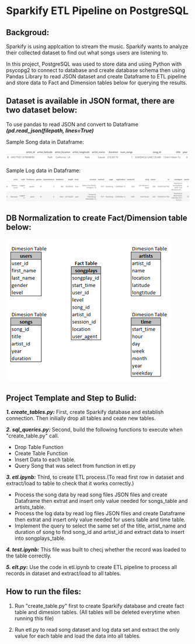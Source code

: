 # Sparkify ETL Pipeline on PostgreSQL

## Backgroud:

Sparkify is using applcaition to stream the music. Sparkify wants to analyze their collected dataset to find out what songs users are listening to.

In this project, PostgreSQL was used to store data and using Python with psycopg2 to connect to database and create database schema then using Pandas Library to read JSON dataset and create Dataframe to ETL pipeline and store data to Fact and Dimension tables below for querying the results.

## Dataset is available in JSON format, there are two dataset below: 

To use pandas to read JSON and convert to Dataframe ***(pd.read_json(filepath, lines=True)***

Sample Song data in Dataframe:

![](/images/songdata.png)
  
Sample Log data in Dataframe:

![](/images/logdata.png)

## DB Normalization to create Fact/Dimension table below:

![](/images/factdim.png)


## Project Template and Step to Bulid:

***1. create_tables.py:***
First, create Sparkify database and establish connection. Then inilially drop all tables and ceate new tables.

***2. sql_queries.py:*** Second, build the following functions to execute when "create_table.py" call.

   - Drop Table Function
   - Create Table Function
   - Insert Data to each table.
   - Query Song that was select from function in etl.py
   
***3. etl.ipynb:*** Third, to create ETL process.(To read first row in dataset and extract/load to table to check that it works correctly.)
   - Process the song data by read song files JSON files and create Dataframe then extrat and insert only value needed for songs_table and artists_table.
   - Process the log data by read log files JSON files and create Dataframe then extrat and insert only value needed for users table and time table.
   - Implement the query to select the same set of the title, artist_name and duration of song to find song_id and artist_id and extract data to insert into songplays_table.
   
***4. test.ipynb:*** This file was built to checj whether the record was loaded to the table correctly.

***5. elt.py:*** Use the code in etl.ipynb to create ETL pipeline to process all records in dataset and extract/load to all tables.


## How to run the files:

1. Run "create_table.py" first to create Sparkify database and create fact table and dimesion tables. (All tables will be deleted everytime when running this file)

2. Run etl.py to read song dataset and log data set and extract the only value for each table and load the data into all tables.



